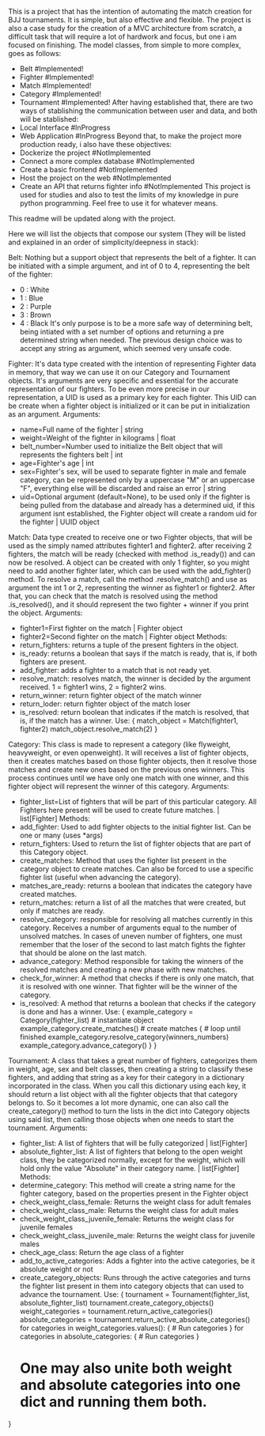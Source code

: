 This is a project that has the intention of automating the match creation for BJJ tournaments. It is simple, but also effective and flexible. The project is also a case study for the creation of a MVC architecture from scratch, a difficult task that will require a lot of hardwork and focus, but one i am focused on finishing.
The model classes, from simple to more complex, goes as follows:
- Belt #Implemented!
- Fighter #Implemented!
- Match #Implemented!
- Category #Implemented!
- Tournament #Implemented!
After having established that, there are two ways of stablishing the communication between user and data, and both will be stablished:
- Local Interface #InProgress
- Web Application #InProgress
Beyond that, to make the project more production ready, i also have these objectives:
- Dockerize the project #NotImplemented
- Connect a more complex database #NotImplemented
- Create a basic frontend #NotImplemented
- Host the project on the web #NotImplemented
- Create an API that returns fighter info #NotImplemented
This project is used for studies and also to test the limits of my knowledge in pure python programming. Feel free to use it for whatever means.

This readme will be updated along with the project.

Here we will list the objects that compose our system (They will be listed and explained in an order of simplicity/deepness in stack):

Belt: Nothing but a support object that represents the belt of a fighter.
It can be initiated with a simple argument, and int of 0 to 4, representing the belt of the fighter:
- 0 : White
- 1 : Blue
- 2 : Purple
- 3 : Brown
- 4 : Black
It's only purpose is to be a more safe way of determining belt, being intiated with a set number of options and returning a pre determined string when needed. The previous design choice was to accept any string as argument, which seemed very unsafe code.

Fighter: It's data type created with the intention of representing Fighter data in memory, that way we can use it on our Category and Tournament objects. It's arguments are very specific and essential for the accurate representation of our fighters. To be even more precise in our representation, a UID is used as a primary key for each fighter. This UID can be create when a fighter object is initialized or it can be put in initialization as an argument.
Arguments:
- name=Full name of the fighter | string
- weight=Weight of the fighter in kilograms | float
- belt_number=Number used to initialize the Belt object that will represents the fighters belt | int
- age=Fighter's age | int
- sex=Fighter's sex, will be used to separate fighter in male and female category, can be represented only by a uppercase "M" or an uppercase "F", everything else will be discarded and raise an error | string
- uid=Optional argument (default=None), to be used only if the fighter is being pulled from the database and already has a determined uid, if this argument isnt established, the Fighter object will create a random uid for the fighter | UUID object

Match: Data type created to receive one or two Fighter objects, that will be used as the simply named attributes fighter1 and fighter2. after receiving 2 fighters, the match will be ready (checked with method .is_ready()) and can now be resolved. A object can be created with only 1 fighter, so you might need to add another fighter later, which can be used with the add_fighter() method. To resolve a match, call the method .resolve_match() and use as argument the int 1 or 2, representing the winner as fighter1 or fighter2. After that, you can check that the match is resolved using the method .is_resolved(), and it should represent the two fighter + winner if you print the object.
Arguments:
- fighter1=First fighter on the match | Fighter object
- fighter2=Second fighter on the match | Fighter object
Methods:
- return_fighters: returns a tuple of the present fighters in the object.
- is_ready: returns a boolean that says if the match is ready, that is, if both fighters are present.
- add_fighter: adds a fighter to a match that is not ready yet.
- resolve_match: resolves match, the winner is decided by the argument received. 1 = fighter1 wins, 2 = fighter2 wins.
- return_winner: return fighter object of the match winner
- return_loder: return fighter object of the match loser
- is_resolved: return boolean that indicates if the match is resolved, that is, if the match has a winner.
Use:
{
    match_object = Match(fighter1, fighter2)
    match_object.resolve_match(2)
}

Category: This class is made to represent a category (like flyweight, heavyweight, or even openweight). It will receives a list of fighter objects, then it creates matches based on those fighter objects, then it resolve those matches and create new ones based on the previous ones winners. This process continues until we have only one match with one winner, and this fighter object will represent the winner of this category.
Arguments: 
- fighter_list=List of fighters that will be part of this particular category. All Fighters here present will be used to create future matches. | list[Fighter]
Methods:
- add_fighter: Used to add fighter objects to the initial fighter list. Can be one or many (uses *args)
- return_fighters: Used to return the list of fighter objects that are part of this Category object.
- create_matches: Method that uses the fighter list present in the category object to create matches. Can also be forced to use a specific fighter list (useful when advancing the category).
- matches_are_ready: returns a boolean that indicates the category have created matches.
- return_matches: return a list of all the matches that were created, but only if matches are ready.
- resolve_category: responsible for resolving all matches currently in this category. Receives a number of arguments equal to the number of unsolved matches. In cases of uneven number of fighters, one must remember that the loser of the second to last match fights the fighter that should be alone on the last match.
- advance_category: Method responsible for taking the winners of the resolved matches and creating a new phase with new matches.
- check_for_winner: A method that checks if there is only one match, that it is resolved with one winner. That fighter will be the winner of the category.
- is_resolved: A method that returns a boolean that checks if the category is done and has a winner.
Use:
{
    example_category = Category(fighter_list) # instantiate object
    example_category.create_matches() # create matches
    {
        # loop until finished
        example_category.resolve_category(winners_numbers)
        example_category.advance_category()
    }
}

Tournament: A class that takes a great number of fighters, categorizes them in weight, age, sex and belt classes, then creating a string to classify these fighters, and adding that string as a key for their category in a dictionary incorporated in the class. When you call this dictionary using each key, it should return a list object with all the fighter objects that that category belongs to. So it becomes a lot more dynamic, one can also call the create_category() method to turn the lists in the dict into Category objects using said list, then calling those objects when one needs to start the tournament.
Arguments:
- fighter_list: A list of fighters that will be fully categorized | list[Fighter]
- absolute_fighter_list: A list of fighters that belong to the open weight class, they be categorized normally, except for the weight, which will hold only the value "Absolute" in their category name. | list[Fighter]
Methods:
- determine_category: This method will create a string name for the fighter category, based on the properties present in the Fighter object
- check_weight_class_female: Returns the weight class for adult females
- check_weight_class_male: Returns the weight class for adult males
- check_weight_class_juvenile_female: Returns the weight class for juvenile females
- check_weight_class_juvenile_male: Returns the weight class for juvenile males
- check_age_class: Return the age class of a fighter
- add_to_active_categories: Adds a fighter into the active categories, be it absolute weight or not
- create_category_objects: Runs through the active categories and turns the fighter list present in them into category objects that can used to advance the tournament.
Use:
{
    tournament = Tournament(fighter_list, absolute_fighter_list)
    tournament.create_category_objects()
    weight_categories = tournament.return_active_categories()
    absolute_categories = tournament.return_active_absolute_categories()
    for categories in weight_categories.values():
    {
        # Run categories
    }
    for categories in absolute_categories:
    {
        # Run categories
    }
    # One may also unite both weight and absolute categories into one dict and running them both.
}
